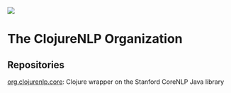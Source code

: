 ![](https://f001.backblazeb2.com/file/dks-public/clojure_nlp_logo.png)
# The ClojureNLP Organization

## Repositories

[org.clojurenlp.core](https://github.com/clojurenlp/core): Clojure wrapper on the Stanford CoreNLP Java library
